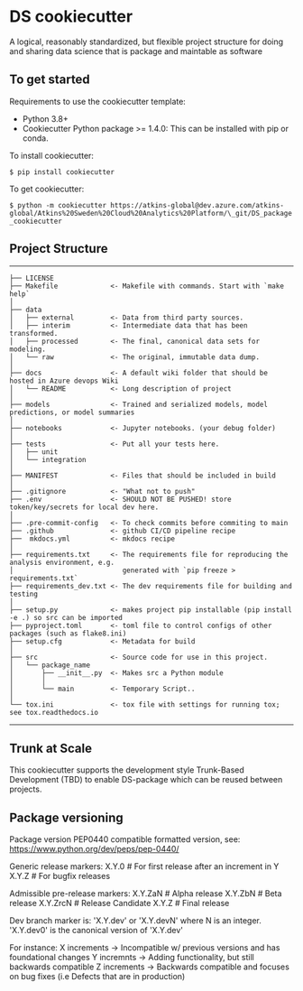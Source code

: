 # DS cookiecutter

A logical, reasonably standardized, but flexible project structure for doing and sharing data science that is package and maintable as software

## To get started

Requirements to use the cookiecutter template:

- Python 3.8+
- Cookiecutter Python package >= 1.4.0: This can be installed with pip or conda.

To install cookiecutter:

`$ pip install cookiecutter`

To get cookiecutter:

`$ python -m cookiecutter https://atkins-global@dev.azure.com/atkins-global/Atkins%20Sweden%20Cloud%20Analytics%20Platform/\_git/DS_package_cookiecutter
`

## Project Structure

---

    ├── LICENSE
    ├── Makefile             <- Makefile with commands. Start with `make help`
    │
    ├── data
    │   ├── external         <- Data from third party sources.
    │   ├── interim          <- Intermediate data that has been transformed.
    │   ├── processed        <- The final, canonical data sets for modeling.
    │   └── raw              <- The original, immutable data dump.
    │
    ├── docs                 <- A default wiki folder that should be hosted in Azure devops Wiki
    │   └── README           <- Long description of project
    │
    ├── models               <- Trained and serialized models, model predictions, or model summaries
    │
    ├── notebooks            <- Jupyter notebooks. (your debug folder)
    │
    ├── tests                <- Put all your tests here.
    │   ├── unit
    │   └── integration
    │
    ├── MANIFEST             <- Files that should be included in build
    │
    ├── .gitignore           <- "What not to push"
    ├── .env                 <- SHOULD NOT BE PUSHED! store token/key/secrets for local dev here.
    │
    ├── .pre-commit-config   <- To check commits before commiting to main
    ├── .github              <- github CI/CD pipeline recipe
    ├──  mkdocs.yml          <- mkdocs recipe
    │
    ├── requirements.txt     <- The requirements file for reproducing the analysis environment, e.g.
    │                           generated with `pip freeze > requirements.txt`
    ├── requirements_dev.txt <- The dev requirements file for building and testing
    │
    ├── setup.py             <- makes project pip installable (pip install -e .) so src can be imported
    ├── pyproject.toml       <- toml file to control configs of other packages (such as flake8.ini)
    ├── setup.cfg            <- Metadata for build
    │
    ├── src                  <- Source code for use in this project.
    │   └── package_name
    │       ├── __init__.py  <- Makes src a Python module
    │       │
    │       └── main         <- Temporary Script..
    │
    └── tox.ini              <- tox file with settings for running tox; see tox.readthedocs.io

---

## Trunk at Scale

This cookiecutter supports the development style Trunk-Based Development (TBD) to enable DS-package which can be reused between projects.

## Package versioning

Package version
PEP0440 compatible formatted version, see:
https://www.python.org/dev/peps/pep-0440/

Generic release markers:
X.Y.0 # For first release after an increment in Y
X.Y.Z # For bugfix releases

Admissible pre-release markers:
X.Y.ZaN # Alpha release
X.Y.ZbN # Beta release
X.Y.ZrcN # Release Candidate
X.Y.Z # Final release

Dev branch marker is: 'X.Y.dev' or 'X.Y.devN' where N is an integer.
'X.Y.dev0' is the canonical version of 'X.Y.dev'

For instance:
X increments -> Incompatible w/ previous versions and has foundational changes
Y incremnts -> Adding functionality, but still backwards compatible
Z increments -> Backwards compatible and focuses on bug fixes (i.e Defects that are in production)
